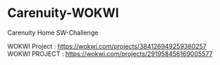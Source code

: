 # Carenuity-WOKWI
Carenuity Home SW-Challenge

WOKWI Project : https://wokwi.com/projects/384126949259360257
WOKWI PROJECT : https://wokwi.com/projects/291958456169005577
